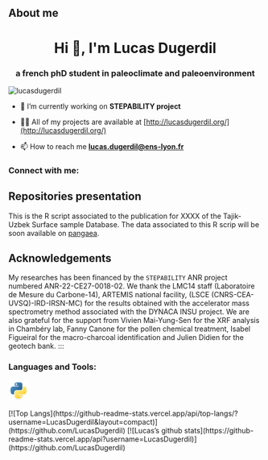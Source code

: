 ## About me
<h1 align="center">Hi 👋, I'm Lucas Dugerdil</h1>
<h3 align="center">a french phD student in paleoclimate and paleoenvironment</h3>

<p align="left"> <img src="https://komarev.com/ghpvc/?username=lucasdugerdil&label=Profile%20views&color=0e75b6&style=flat" alt="lucasdugerdil" /> </p>

- 🔭 I’m currently working on **STEPABILITY project**

- 👨‍💻 All of my projects are available at [http://lucasdugerdil.org/](http://lucasdugerdil.org/)

- 📫 How to reach me **lucas.dugerdil@ens-lyon.fr**

<h3 align="left">Connect with me:</h3>
<p align="left">
</p>

## Repositories presentation
This is the R script associated to the publication for XXXX of the Tajik-Uzbek Surface sample Database.
The data associated to this R scrip will be soon available on [pangaea](https://www.pangaea.de/).


## Acknowledgements
My researches has been financed by the `STEPABILITY` ANR project
numbered ANR-22-CE27-0018-02. We thank the LMC14 staff (Laboratoire de
Mesure du Carbone-14), ARTEMIS national facility, (LSCE
(CNRS-CEA-UVSQ)-IRD-IRSN-MC) for the results obtained with the
accelerator mass spectrometry method associated with the DYNACA INSU
project. We are also grateful for the support from Vivien Mai-Yung-Sen
for the XRF analysis in Chambéry lab, Fanny Canone for the pollen
chemical treatment, Isabel Figueiral for the macro-charcoal
identification and Julien Didien for the geotech bank.
:::


<h3 align="left">Languages and Tools:</h3>
<p align="left"> <a href="https://www.python.org" target="_blank" rel="noreferrer"> <img src="https://raw.githubusercontent.com/devicons/devicon/master/icons/python/python-original.svg" alt="python" width="40" height="40"/> </a> </p>
[![Top Langs](https://github-readme-stats.vercel.app/api/top-langs/?username=LucasDugerdil&layout=compact)](https://github.com/LucasDugerdil)
[![Lucas’s github stats](https://github-readme-stats.vercel.app/api?username=LucasDugerdil)](https://github.com/LucasDugerdil)


